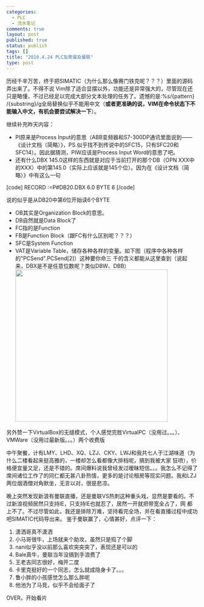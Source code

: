 ```yaml
--- 
categories: 
  - PLC
  - 流水笔记
comments: true
layout: post
published: true
status: publish
tags: []
title: "2010.4.24 PLC及聚餐及曼联"
type: post
---
```

历经千辛万苦，终于把SIMATIC（为什么那么像赛门铁克呢？？？）里面的源码弄出来了。不得不说 Vim除了适合显摆以外，功能还是异常强大的，尽管现在还只是略懂，不过已经足以完成大部分文本处理的任务了。遗憾的是:%s/{pattern} /{substring}/g全局替换似乎不能用中文（<strong>或者更准确的说，VIM在命令状态下不能输入中文，有机会要尝试解决一下</strong>）。

继续补充昨天内容：
<ul>
<li>PI原来是Process Input的意思（ABB变频器和S7-300DP通讯里面说到——《设计文档（简略）》，PS.似乎找不到传说中的SFC15，只有SFC20和 SFC14）。因此据猜测，PIW应该是Process Input Word的意思了吧。</li>
    <li>还有什么DBX 145.0这样的东西就是对应于当前打开的那个DB（OPN XXX中的XXX）中的第145.0（实际上应该就是145个位）。因为在《设计文档（简略）》中有这么一句</li>
</ul>
[code]
RECORD :=P#DB20.DBX 6.0 BYTE 6
[/code]


说的似乎是从DB20中第6位开始读6个BYTE
<ul>
<li>OB其实是Organization Block的意思。</li>
    <li>DB自然就是Data Block了</li>
    <li>FC指的是Function</li>
    <li>FB是Function Block（跟FC有什么区别呢？？？）</li>
    <li>SFC是System Function</li>
    <li>VAT是Variable Table，储存各种各样的变量。如下图（程序中各种各样的"PCSend".PCSend[2]）这种要你命三 千的含义都能从这里查到（说起来，DBX是不是任意位数呢？类似DBW、DBB）<a href="http://huangcd.files.wordpress.com/2010/04/2010-4-24-plce58f8ae8819ae9a490e58f8ae69bbce88194.png"><img class="alignnone size-full wp-image-10" title="2010 4 24 plce58f8ae8819ae9a490e58f8ae69bbce88194" src="http://huangcd.files.wordpress.com/2010/04/2010-4-24-plce58f8ae8819ae9a490e58f8ae69bbce88194.png" alt="" width="401" height="401"></a>
</li>
</ul>
另外赞一下VirtualBox的无缝模式，个人感觉完胜VirtualPC（没用过。。。）、VMWare（没用过最新版。。。）两个收费版

中午聚餐，计有LMY、LHD、XQ、LZJ、CKY、LWJ和我共七人于江湖味道（为什么二楼看起来挺高雅的，一楼却怎么看都像大排档呢，搞到我被大家 狂喷），价格便宜量又足，还是不错的。席间爆料说我曾经发过暧昧短信。。。我怎么不记得了
席间诸位工作了的同仁都无甚八卦热情，更多的是讨论租房等现实问题。我和LZJ两位烟酒僧对角默坐，无言以对，很是悲凉。

晚上突然发现新浪有曼联直播，还是曼联VS热刺这种重头戏，显然是要看的。不过新浪视频居然只支持IE，只支持IE也就忍了，居然一开就把带宽全占了，网 都上不了。不过尽管如此，我还是排除万难，坚持看完全场，并在看直播过程中成功吧SIMATIC代码导出来。
鉴于曼联赢了，心情甚好，点评一下：
<ol>
<li>潇洒哥真不潇洒</li>
    <li>小马哥很牛，上场就来个助攻，虽然只是捣了个脚</li>
    <li>nani似乎没以前那么喜欢突突突了，表现还是可以的</li>
    <li>Bale真牛，曼联当年没搞到手浪费了</li>
    <li>王老吉同志很好，梅开二度</li>
    <li>卡里克挺好的一个同志，怎么就成隐身卡了。。。</li>
    <li>鲁小胖的小孩感觉怎么那么胖呢</li>
    <li>他池为了马竞，似乎不会给面子了</li>
</ol>
OVER，开始看片
